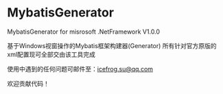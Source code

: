 # MybatisGenerator
MybatisGenerator for misrosoft .NetFramework V1.0.0

基于Windows视窗操作的Mybatis框架构建器(Generator) 所有针对官方原版的xml配置现可全部交由该工具完成

使用中遇到的任何问题可邮件至：icefrog.su@qq.com

欢迎贡献代码！
